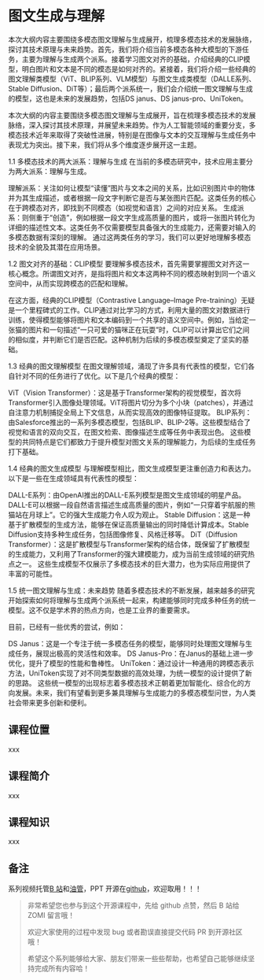 <!--Copyright © ZOMI 适用于[License](https://github.com/Infrasys-AI/AIInfra)版权许可-->

# 图文生成与理解

本次大纲内容主要围绕多模态图文理解与生成展开，梳理多模态技术的发展脉络，探讨其技术原理与未来趋势。首先，我们将介绍当前多模态各种大模型的下游任务，主要为理解与生成两个派系。接着学习图文对齐的基础，介绍经典的CLIP模型，明白图片和文本是不同的模态是如何对齐的。紧接着，我们将介绍一些经典的图文理解类模型（ViT、BLIP系列、VLM模型）与图文生成类模型（DALLE系列、Stable Diffusion、DiT等）；最后两个派系统一，我们会介绍统一图文理解与生成的模型，这也是未来的发展趋势，包括DS janus、DS janus-pro、UniToken。

本次大纲的内容主要围绕多模态图文理解与生成展开，旨在梳理多模态技术的发展脉络，深入探讨其技术原理，并展望未来趋势。作为人工智能领域的重要分支，多模态技术近年来取得了突破性进展，特别是在图像与文本的交互理解与生成任务中表现尤为突出。接下来，我们将从多个维度逐步展开这一主题。

1.1 多模态技术的两大派系：理解与生成
在当前的多模态研究中，技术应用主要分为两大派系：理解与生成。

理解派系：关注如何让模型“读懂”图片与文本之间的关系，比如识别图片中的物体并为其生成描述，或者根据一段文字判断它是否与某张图片匹配。这类任务的核心在于跨模态对齐，即找到不同模态（如视觉和语言）之间的对应关系。
生成派系：则侧重于“创造”，例如根据一段文字生成高质量的图片，或将一张图片转化为详细的描述性文本。这类任务不仅需要模型具备强大的生成能力，还需要对输入的多模态数据有深刻的理解。
通过这两类任务的学习，我们可以更好地理解多模态技术的全貌及其潜在应用场景。

1.2 图文对齐的基础：CLIP模型
要理解多模态技术，首先需要掌握图文对齐这一核心概念。所谓图文对齐，是指将图片和文本这两种不同的模态映射到同一个语义空间中，从而实现跨模态的匹配和理解。

在这方面，经典的CLIP模型（Contrastive Language–Image Pre-training）无疑是一个里程碑式的工作。CLIP通过对比学习的方式，利用大量的图文对数据进行训练，使得模型能够将图片和文本编码到一个共享的语义空间中。例如，当给定一张猫的图片和一句描述“一只可爱的猫咪正在玩耍”时，CLIP可以计算出它们之间的相似度，并判断它们是否匹配。这种机制为后续的多模态模型奠定了坚实的基础。

1.3 经典的图文理解模型
在图文理解领域，涌现了许多具有代表性的模型，它们各自针对不同的任务进行了优化。以下是几个经典的模型：

ViT（Vision Transformer）：这是基于Transformer架构的视觉模型，首次将Transformer引入图像处理领域。ViT将图片切分为多个小块（patches），并通过自注意力机制捕捉全局上下文信息，从而实现高效的图像特征提取。
BLIP系列：由Salesforce推出的一系列多模态模型，包括BLIP、BLIP-2等。这些模型结合了视觉和语言的双向交互，在图文检索、图像描述生成等任务中表现出色。
这些模型的共同特点是它们都致力于提升模型对图文关系的理解能力，为后续的生成任务打下基础。

1.4 经典的图文生成模型
与理解模型相比，图文生成模型更注重创造力和表达力。以下是一些在生成领域具有代表性的模型：

DALL-E系列：由OpenAI推出的DALL-E系列模型是图文生成领域的明星产品。DALL-E可以根据一段自然语言描述生成高质量的图片，例如“一只穿着宇航服的熊猫站在月球上”。它的强大生成能力令人叹为观止。
Stable Diffusion：这是一种基于扩散模型的生成方法，能够在保证高质量输出的同时降低计算成本。Stable Diffusion支持多种生成任务，包括图像修复、风格迁移等。
DiT（Diffusion Transformer）：这是扩散模型与Transformer架构的结合体，既保留了扩散模型的生成能力，又利用了Transformer的强大建模能力，成为当前生成领域的研究热点之一。
这些生成模型不仅展示了多模态技术的巨大潜力，也为实际应用提供了丰富的可能性。

1.5 统一图文理解与生成：未来趋势
随着多模态技术的不断发展，越来越多的研究开始探索如何将理解与生成两个派系统一起来，构建能够同时完成多种任务的统一模型。这不仅是学术界的热点方向，也是工业界的重要需求。

目前，已经有一些优秀的尝试，例如：

DS Janus：这是一个专注于统一多模态任务的模型，能够同时处理图文理解与生成任务，展现出极高的灵活性和效率。
DS Janus-Pro：在Janus的基础上进一步优化，提升了模型的性能和鲁棒性。
UniToken：通过设计一种通用的跨模态表示方法，UniToken实现了对不同类型数据的高效处理，为统一模型的设计提供了新的思路。
这些统一模型的出现标志着多模态技术正朝着更加智能化、综合化的方向发展。未来，我们有望看到更多兼具理解与生成能力的多模态模型问世，为人类社会带来更多创新和便利。

## 课程位置

xxx

## 课程简介

xxx

## 课程知识

xxx

## 备注

系列视频托管[B 站](https://space.bilibili.com/517221395)和[油管](https://www.youtube.com/@ZOMI666/playlists)，PPT 开源在[github](https://github.com/Infrasys-AI/AIInfra)，欢迎取用！！！

> 非常希望您也参与到这个开源课程中，先给 github 点赞，然后 B 站给 ZOMI 留言哦！
>
> 欢迎大家使用的过程中发现 bug 或者勘误直接提交代码 PR 到开源社区哦！
>
> 希望这个系列能够给大家、朋友们带来一些些帮助，也希望自己能够继续坚持完成所有内容哈！

